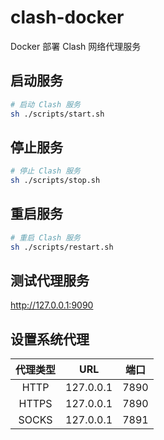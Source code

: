 # clash-docker

Docker 部署 Clash 网络代理服务

## 启动服务

```bash
# 启动 Clash 服务
sh ./scripts/start.sh
```

## 停止服务

```bash
# 停止 Clash 服务
sh ./scripts/stop.sh
```

## 重启服务

```bash
# 重启 Clash 服务
sh ./scripts/restart.sh
```

## 测试代理服务

http://127.0.0.1:9090

## 设置系统代理

| 代理类型 | URL | 端口 |
| :-: | :-: | :-: |
| HTTP | 127.0.0.1 | 7890 |
| HTTPS | 127.0.0.1 | 7890 |
| SOCKS | 127.0.0.1 | 7891 |
